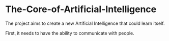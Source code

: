 # The-Core-of-Artificial-Intelligence

The project aims to create a new Artificial Intelligence that could learn itself. 

First, it needs to have the ability to communicate with people.